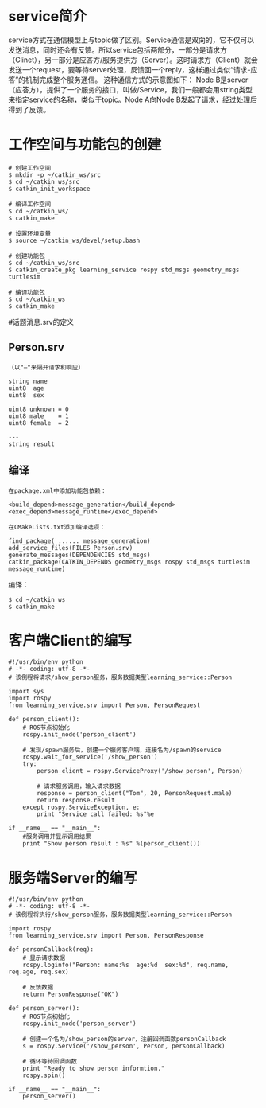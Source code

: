 # service简介
service方式在通信模型上与topic做了区别。Service通信是双向的，它不仅可以发送消息，同时还会有反馈。所以service包括两部分，一部分是请求方（Clinet），另一部分是应答方/服务提供方（Server）。这时请求方（Client）就会发送一个request，要等待server处理，反馈回一个reply，这样通过类似“请求-应答”的机制完成整个服务通信。
这种通信方式的示意图如下：
Node B是server（应答方），提供了一个服务的接口，叫做/Service，我们一般都会用string类型来指定service的名称，类似于topic。Node A向Node B发起了请求，经过处理后得到了反馈。

# 工作空间与功能包的创建
```
# 创建工作空间
$ mkdir -p ~/catkin_ws/src
$ cd ~/catkin_ws/src
$ catkin_init_workspace

# 编译工作空间
$ cd ~/catkin_ws/
$ catkin_make

# 设置环境变量
$ source ~/catkin_ws/devel/setup.bash

# 创建功能包
$ cd ~/catkin_ws/src
$ catkin_create_pkg learning_service rospy std_msgs geometry_msgs turtlesim

# 编译功能包
$ cd ~/catkin_ws
$ catkin_make
```
#话题消息.srv的定义
## Person.srv
```
（以"—"来隔开请求和响应）

string name
uint8  age
uint8  sex

uint8 unknown = 0
uint8 male    = 1
uint8 female  = 2

---
string result
```
## 编译

    在package.xml中添加功能包依赖：
```
<build_depend>message_generation</build_depend>
<exec_depend>message_runtime</exec_depend>
```
    在CMakeLists.txt添加编译选项：
```
find_package( ...... message_generation)
add_service_files(FILES Person.srv)
generate_messages(DEPENDENCIES std_msgs)
catkin_package(CATKIN_DEPENDS geometry_msgs rospy std_msgs turtlesim message_runtime)
```
  编译：
```
$ cd ~/catkin_ws
$ catkin_make
```

# 客户端Client的编写
```
#!/usr/bin/env python
# -*- coding: utf-8 -*-
# 该例程将请求/show_person服务，服务数据类型learning_service::Person

import sys
import rospy
from learning_service.srv import Person, PersonRequest

def person_client():
	# ROS节点初始化
    rospy.init_node('person_client')

	# 发现/spawn服务后，创建一个服务客户端，连接名为/spawn的service
    rospy.wait_for_service('/show_person')
    try:
        person_client = rospy.ServiceProxy('/show_person', Person)

		# 请求服务调用，输入请求数据
        response = person_client("Tom", 20, PersonRequest.male)
        return response.result
    except rospy.ServiceException, e:
        print "Service call failed: %s"%e

if __name__ == "__main__":
	#服务调用并显示调用结果
    print "Show person result : %s" %(person_client())
```
# 服务端Server的编写
```
#!/usr/bin/env python
# -*- coding: utf-8 -*-
# 该例程将执行/show_person服务，服务数据类型learning_service::Person

import rospy
from learning_service.srv import Person, PersonResponse

def personCallback(req):
	# 显示请求数据
    rospy.loginfo("Person: name:%s  age:%d  sex:%d", req.name, req.age, req.sex)

	# 反馈数据
    return PersonResponse("OK")

def person_server():
	# ROS节点初始化
    rospy.init_node('person_server')

	# 创建一个名为/show_person的server，注册回调函数personCallback
    s = rospy.Service('/show_person', Person, personCallback)

	# 循环等待回调函数
    print "Ready to show person informtion."
    rospy.spin()

if __name__ == "__main__":
    person_server()
```

